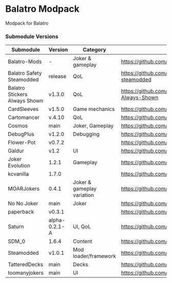 # Balatro Modpack
 Modpack for Balatro

### Submodule Versions

| Submodule                         | Version           | Category                      | Github Link                                                       | Discord Link                  |
|-----------------------------------|-------------------|-------------------------------|-------------------------------------------------------------------|-------------------------------|
| Balatro-Mods                      | -                 | Joker & gameplay              | https://github.com/drAdrian9/Balatro-Mods                         |
| Balatro Safety Steamodded         | release           | QoL                           | https://github.com/Zei33/balatro-safety-steamodded                |
| Balatro Stickers Always Shown     | v1.3.0            | QoL                           | https://github.com/SirMaiquis/Balatro-Stickers-Always-Shown       |
| CardSleeves                       | v1.5.0            | Game mechanics                | https://github.com/larswijn/CardSleeves                           |
| Cartomancer                       | v.4.10            | QoL                           | https://github.com/stupxd/Cartomancer |
| Cosmos                            | main              | Joker, Gameplay               | https://github.com/neatoqueen/Cosmos                              | https://discord.com/channels/1116389027176787968/1323374911905075302 |
| DebugPlus                         | v1.2.0            | Debugging                     | https://github.com/WilsontheWolf/DebugPlus                        |
| Flower-Pot                        | v0.7.2            |                               | https://github.com/GauntletGames-2086/Flower-Pot                  |
| Galdur                            | v1.2              | UI                            | https://github.com/Eremel/Galdur                                  |
| Joker Evolution                   | 1.2.1             | Gameplay                      | https://github.com/SDM0/Joker-Evolution                           | https://discord.com/channels/1116389027176787968/1249450412143153266 |
| kcvanilla                         | 1.7.0             |                               | https://github.com/kcgidw/kcvanilla                               |
| MOARJokers                        | 0.4.1             | Joker & gameplay variation    | https://github.com/MrSmoothieHuman1/MOARJokers                    |
| No No Joker                       | main              | Joker                         | https://github.com/DeathDB1/No-No-Joker                           |
| paperback                         | v0.3.1            |                               | https://github.com/GitNether/paperback                            |
| Saturn                            | alpha-0.2.1-A     | UI, QoL                       | https://github.com/OceanRamen/Saturn                              |
| SDM_0                             | 1.6.4             | Content                       | https://github.com/SDM0/SDM_0-s-Stuff/                            | https://discord.com/channels/1116389027176787968/1228825966940393483 |
| Steamodded                        | v1.0.1            | Mod loader/framework          | https://github.com/Steamopollys/Steamodded.git                    |
| TatteredDecks                     | main              | Decks                         | https://github.com/Cheesy-Brik/TatteredDecks                      |
| toomanyjokers                     | main              | UI                            | https://github.com/cg-223/toomanyjokers                           | https://discord.com/channels/1116389027176787968/1292542891800920215 |



